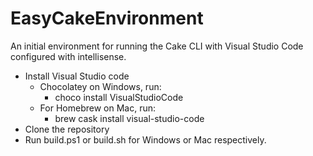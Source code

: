 # EasyCakeEnvironment
An initial environment for running the Cake CLI with Visual Studio Code configured with intellisense.

- Install Visual Studio code
  - Chocolatey on Windows, run: 
    - choco install VisualStudioCode
  - For Homebrew on Mac, run:
    - brew cask install visual-studio-code
- Clone the repository
- Run build.ps1 or build.sh for Windows or Mac respectively.

